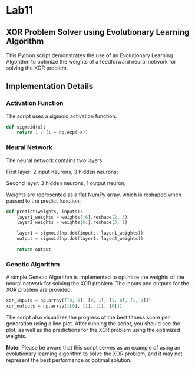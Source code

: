 # Lab11
## XOR Problem Solver using Evolutionary Learning Algorithm

This Python script demonstrates the use of an Evolutionary Learning Algorithm to optimize the weights of a feedforward neural network for solving the XOR problem.


## Implementation Details

### Activation Function

The script uses a sigmoid activation function:

```python
def sigmoid(x):
    return 1 / (1 + np.exp(-x))
```
### Neural Network
The neural network contains two layers:

First layer: 2 input neurons, 3 hidden neurons;

Second layer: 3 hidden neurons, 1 output neuron;

Weights are represented as a flat NumPy array, which is reshaped when passed to the predict function:
```python
def predict(weights, inputs):
    layer1_weights = weights[:6].reshape(2, 3)
    layer2_weights = weights[6:].reshape(3, 1)

    layer1 = sigmoid(np.dot(inputs, layer1_weights))
    output = sigmoid(np.dot(layer1, layer2_weights))

    return output
```

### Genetic Algorithm
A simple Genetic Algorithm is implemented to optimize the weights of the neural network for solving the XOR problem. The inputs and outputs for the XOR problem are provided:
```python
xor_inputs = np.array([[0, 0], [0, 1], [1, 0], [1, 1]])
xor_outputs = np.array([[0], [1], [1], [0]])
```
The script also visualizes the progress of the best fitness score per generation using a line plot.
After running the script, you should see the plot, as well as the predictions for the XOR problem using the optimized weights.

**Note:** Please be aware that this script serves as an example of using an evolutionary learning algorithm to solve the XOR problem, and it may not represent the best performance or optimal solution.

